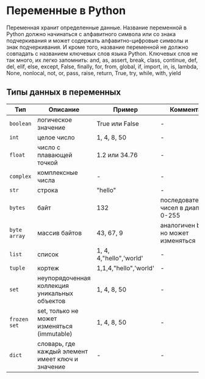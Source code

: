 # Переменные в Python

Переменная хранит определенные данные. Название переменной в Python должно начинаться с алфавитного символа или со знака подчеркивания и может содержать алфавитно-цифровые символы и знак подчеркивания. И кроме того, название переменной не должно совпадать с названием ключевых слов языка Python. Ключевых слов не так много, их легко запомнить: and, as, assert, break, class, continue, def, del, elif, else, except, False, finally, for, from, global, if, import, in, is, lambda, None, nonlocal, not, or, pass, raise, return, True, try, while, with, yield

## Типы данных в переменных

| Тип| Описание|Пример|Комментарий|
|---|---|-----------|---|
| `boolean`|логическое значение|True или False |-|
| `int` |целое число|1, 4, 8, 50 |-|
| `float` |число с плавающей точкой|1.2 или 34.76 |-|
| `complex` |комплексные числа|- |-|
| `str` |строка|"hello" |-|
| `bytes` |байт|132 |последовательность чисел в диапазоне 0-255|
| `byte array` |массив байтов|43, 67, 9|аналогичен bytes, но может изменяться|
| `list` |список|1, 4, 4,"hello",'world' |-|
| `tuple` |кортеж|1,1,4,"hello",'world' |-|
| `set` |неупорядоченная коллекция уникальных объектов|1, 4, 8, 50 |-|
| `frozen set` |set, только не может изменяться (immutable)|1, 4, 8, 50 |-|
| `dict` |словарь, где каждый элемент имеет ключ и значение|- |-|
